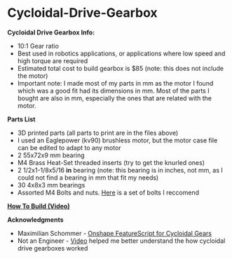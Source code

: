 # Cycloidal-Drive-Gearbox

**Cycloidal Drive Gearbox Info:**
- 10:1 Gear ratio
- Best used in robotics applications, or applications where low speed and high torque are required
- Estimated total cost to build gearbox is $85 (note: this does not include the motor)
- Important note: I made most of my parts in mm as the motor I found which was a good fit had its dimensions in mm. Most of the parts I bought are also in mm, especially the ones that are related with the motor. 

**Parts List**
- 3D printed parts (all parts to print are in the files above)
- I used an Eaglepower (kv90) brushless motor, but the motor case file can be edited to adapt to any motor
- 2 55x72x9 mm bearing
- M4 Brass Heat-Set threaded inserts (try to get the knurled ones)
- 2 1/2x1-1/8x5/16 **in** bearing (note: this bearing is in inches, not mm, as I could not find a bearing in mm that fit my needs)
- 30 4x8x3 mm bearings
- Assorted M4 Bolts and nuts. [Here](https://www.amazon.com/iExcell-Stainless-Socket-Button-Assortment/dp/B08Z7GQVQ9/ref=asc_df_B08Z7GQVQ9/?tag=hyprod-20&linkCode=df0&hvadid=693270340296&hvpos=&hvnetw=g&hvrand=3282987389614031573&hvpone=&hvptwo=&hvqmt=&hvdev=c&hvdvcmdl=&hvlocint=&hvlocphy=9194707&hvtargid=pla-1349145647708&mcid=820881df888c36f7a72e8f1f966980ca&th=1) is a set of bolts I reccomend

[**How To Build (Video)**](https://drive.google.com/file/d/1M7n9Yk40CGF0MDWzt1fGfLzIRFFRU5Fq/view?usp=sharing)

**Acknowledgments**
- Maximilian Schommer - [Onshape FeatureScript for Cycloidal Gears](https://cad.onshape.com/documents/347e6a9ae9d0992f4b101a70/w/d85d62ab1c292cc0d3314104/e/39a63585c0c29cabbfacb536)
- Not an Engineer - [Video](https://www.youtube.com/watch?v=YFJJkZm796I) helped me better understand the how cycloidal drive gearboxes worked
